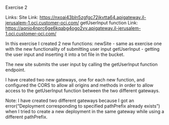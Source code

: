 Exercise 2

Links:
Site Link: https://nxoai43bln5zgfgc72jkvtta64.apigateway.il-jerusalem-1.oci.customer-oci.com/
getUserInput function Link: https://aqnio4nprc6ge6kqabg4ogo2vy.apigateway.il-jerusalem-1.oci.customer-oci.com/


In this exercise I created 2 new functions:
	newSite - same as exercise one with the new functionality of submitting user input
	getUserInput - getting the user input and inserting it into a txt file in the bucket.

The new site submits the user input by calling the getUserInput function endpoint.

I have created two new gateways, one for each new function, and configured the CORS to allow all origins and methods in order to allow access to the getUserInput function between the two different gateways.

Note: I have created two different gateways because I got an error(“Deployment corresponding to specified pathPrefix already exists”) when I tried to create a new deployment in the same gateway while using a different pathPrefix.


